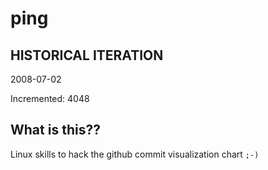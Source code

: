 # ping

## HISTORICAL ITERATION
2008-07-02

Incremented: 4048

## What is this?? 
Linux skills to hack the github commit visualization chart `;-)`
